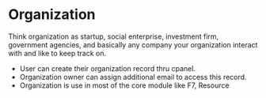 # Organization

Think organization as startup, social enterprise, investment firm, government agencies, and basically any company your organization interact with and like to keep track on.

  * User can create their organization record thru cpanel. 
  * Organization owner can assign additional email to access this record.
  * Organization is use in most of the core module like F7, Resource

